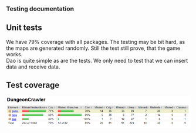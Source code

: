 ### Testing documentation
## Unit tests
We have 79% coverage with all packages. The testing may be bit hard, as the maps are generated randomly. Still the test still prove, that the game works.  
Dao is quite simple as are the tests. We only need to test that we can insert data and receive data.   
## Test coverage  
![picture](https://github.com/uberballo/ot-harjoitustyo/blob/master/documentation/pictures/TestCoverage.PNG)
